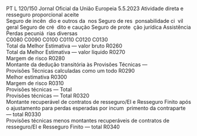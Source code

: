 PT  L 120/150 Jornal Oficial da União Europeia 5.5.2023
 Atividade direta e resseguro proporcional aceite  
Seguro de incên ­
dio e outros da ­
nos  Seguro de res ­
ponsabilidade ci ­
vil geral  Seguro de cré ­
dito e caução  Seguro de prote ­
ção jurídica  Assistência  Perdas pecuniá ­
rias diversas  
C0080  C0090  C0100  C0110  C0120  C0130  
Total da Melhor Estimativa — valor bruto  R0260  
Total da Melhor Estimativa — valor líquido  R0270  
Margem de risco  R0280  
Montante da dedução transitória às Provisões Técnicas —  
Provisões Técnicas calculadas como um todo  R0290  
Melhor estimativa  R0300  
Margem de risco  R0310  
Provisões técnicas — Total  
Provisões técnicas — Total  R0320  
Montante recuperável de contratos de resseguro/EI e Resseguro 
Finito após o ajustamento para perdas esperadas por incum ­
primento da contraparte — total  R0330  
Provisões técnicas menos montantes recuperáveis de contratos 
de resseguro/EI e Resseguro Finito — total  R0340